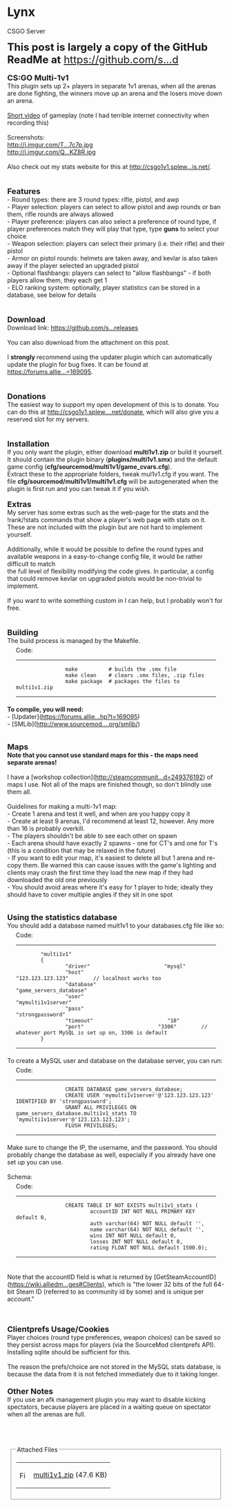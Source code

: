 # Lynx
CSGO Server
<!-- BEGIN TEMPLATE: postbit_external -->
<div><font size="5"><b>This post is largely a copy of the GitHub ReadMe at</b> <a href="https://github.com/s...aster/README.md" target="_blank">https://github.com/s...d</a></font><br /><br /><font size="4"><b>CS:GO Multi-1v1</b></font><br />This plugin sets up 2+ players in separate 1v1 arenas, when all the arenas are done fighting, the winners move up an arena and the losers move down an arena. <br /><br /><a href="https://www.youtube.com/watch?v=rr6crOXafUk&amp;feature=youtu.be" target="_blank">Short video</a> of gameplay (note I had terrible internet connectivity when recording this)<br /><br />Screenshots:<br /><a href="http://i.imgur.com/TPP7c7p.jpg" target="_blank">http://i.imgur.com/T...7c7p.jpg</a><br /><a href="http://i.imgur.com/QXCKZ8R.jpg" target="_blank">http://i.imgur.com/Q...KZ8R.jpg</a><br /><br />Also check out my stats website for this at <a href="http://csgo1v1.splewis.net/" target="_blank">http://csgo1v1.splew...is.net/</a>.<br /><br /><b><font size="4"><br />Features</font></b><br />- Round types: there are 3 round types: rifle, pistol, and awp<br />- Player selection: players can select to allow pistol and awp rounds or ban them, rifle rounds are always allowed<br />- Player preference: players can also select a preference of round type, if player preferences match they will play that type, type <b>guns</b> to select your choice<br />- Weapon selection: players can select their primary (i.e. their rifle) and their pistol<br />- Armor on pistol rounds: helmets are taken away, and kevlar is also taken away if the player selected an upgraded pistol<br />- Optional flashbangs: players can select to &quot;allow flashbangs&quot; - if both players allow them, they each get 1<br />- ELO ranking system: optionally, player statistics can be stored in a database, see below for details<br /><br /><b><font size="5"><font size="4"><br /> Download</font></font></b><br />Download link: <a href="https://github.com/splewis/csgo-multi-1v1/releases" target="_blank">https://github.com/s...releases</a><br /><br />You can also download from the attachment on this post.<br /><br />I <b>strongly </b>recommend using the updater plugin which can automatically update the plugin for bug fixes. It can be found at <a href="https://forums.alliedmods.net/showthread.php?t=169095" target="_blank">https://forums.allie...=169095</a>.<br /><br /><b><font size="4"><br />Donations</font></b><br />The easiest way to support my open development of this is to donate. You can do this at <a href="http://csgo1v1.splewis.net/donate" target="_blank">http://csgo1v1.splew....net/donate</a>, which will also give you a reserved slot for my servers.<br /><br /><b><font size="4"><br />Installation</font></b><br />If you only want the plugin, either download <b>multi1v1.zip</b> or build it yourself.<br />It should contain the plugin binary (<b>plugins/multi1v1.smx</b>) and the default game config (<b>cfg/sourcemod/multi1v1/game_cvars.cfg</b>).<br />Extract these to the appropriate folders, tweak mul1v1.cfg if you want. The file <b>cfg/sourcemod/multi1v1/multi1v1.cfg</b> will be autogenerated when the plugin is first run and you can tweak it if you wish.<br /><br /><b><font size="4">Extras</font></b><br />My server has some extras such as the web-page for the stats and the !rank/!stats commands that show a player's web page with stats on it.<br />These are not included with the plugin but are not hard to implement yourself.<br /><br />Additionally, while it would be possible to define the round types and available weapons in a easy-to-change config file, it would be rather difficult to match<br />the full level of flexibility modifying the code gives. In particular, a config that could remove kevlar on upgraded pistols would be non-trivial to implement.<br /><br />If you want to write something custom in I can help, but I probably won't for free.<br /><br /><b><font size="4"><br />Building</font></b><br />The build process is managed by the Makefile.<br /><!-- BEGIN TEMPLATE: bbcode_code_printable -->
<div style="margin:20px; margin-top:5px">
<div class="smallfont" style="margin-bottom:2px">Code:</div>
<hr /><code style="margin:0px" dir="ltr" style="text-align:left">&nbsp; &nbsp; &nbsp; &nbsp; &nbsp; &nbsp; &nbsp; &nbsp; make&nbsp; &nbsp; &nbsp; &nbsp; &nbsp; # builds the .smx file<br />&nbsp; &nbsp; &nbsp; &nbsp; &nbsp; &nbsp; &nbsp; &nbsp; make clean&nbsp; &nbsp; # clears .smx files, .zip files<br />&nbsp; &nbsp; &nbsp; &nbsp; &nbsp; &nbsp; &nbsp; &nbsp; make package&nbsp; # packages the files to multi1v1.zip</code><hr />
</div>
<!-- END TEMPLATE: bbcode_code_printable --><b>To compile, you will need:</b><br />- [Updater](<a href="https://forums.allie...ad.php?t=169095" target="_blank">https://forums.allie...hp?t=169095</a>)<br />- [SMLib](<a href="http://www.sourcemodplugins.org/smlib/" target="_blank">http://www.sourcemod....org/smlib/</a>)<br /><br /><br /><b><font size="4">Maps</font></b><br /><b>Note that you cannot use standard maps for this - the maps need separate arenas!</b><br /><br />I have a [workshop collection](<a href="http://steamcommunity.com/sharedfiles/filedetails/?id=249376192" target="_blank">http://steamcommunit...d=249376192</a>) of maps I use. Not all of the maps are finished though, so don't blindly use them all.<br /><br />Guidelines for making a multi-1v1 map:<br />- Create 1 arena and test it well, and when are you happy copy it<br />- Create at least 9 arenas, I'd recommend at least 12, however. Any more than 16 is probably overkill.<br />- The players shouldn't be able to see each other on spawn<br />- Each arena should have exactly 2 spawns - one for CT's and one for T's (this is a condition that may be relaxed in the future)<br />- If you want to edit your map, it's easiest to delete all but 1 arena and re-copy them. Be warned this can cause issues with the game's lighting and clients may crash the first time they load the new map if they had downloaded the old one previously<br />- You should avoid areas where it's easy for 1 player to hide; ideally they should have to cover multiple angles if they sit in one spot<br /><br /><br /><b><font size="4">Using the statistics database</font></b><br />You should add a database named mult1v1 to your databases.cfg file like so:<br /><!-- BEGIN TEMPLATE: bbcode_code_printable -->
<div style="margin:20px; margin-top:5px">
<div class="smallfont" style="margin-bottom:2px">Code:</div>
<hr /><code style="margin:0px" dir="ltr" style="text-align:left">&nbsp; &nbsp; &nbsp; &nbsp; &quot;multi1v1&quot;<br />&nbsp; &nbsp; &nbsp; &nbsp; {<br />&nbsp; &nbsp; &nbsp; &nbsp; &nbsp; &nbsp; &nbsp; &nbsp; &quot;driver&quot;&nbsp; &nbsp; &nbsp; &nbsp; &nbsp; &nbsp; &nbsp; &nbsp; &nbsp; &nbsp; &nbsp; &nbsp; &quot;mysql&quot;<br />&nbsp; &nbsp; &nbsp; &nbsp; &nbsp; &nbsp; &nbsp; &nbsp; &quot;host&quot;&nbsp; &nbsp; &nbsp; &nbsp; &nbsp; &nbsp; &nbsp; &nbsp; &nbsp; &nbsp; &nbsp; &nbsp; &nbsp; &nbsp; &nbsp; &nbsp; &quot;123.123.123.123&quot;&nbsp; &nbsp; &nbsp; &nbsp; // localhost works too<br />&nbsp; &nbsp; &nbsp; &nbsp; &nbsp; &nbsp; &nbsp; &nbsp; &quot;database&quot;&nbsp; &nbsp; &nbsp; &nbsp; &nbsp; &nbsp; &nbsp; &nbsp; &nbsp; &nbsp; &nbsp; &nbsp; &quot;game_servers_database&quot;<br />&nbsp; &nbsp; &nbsp; &nbsp; &nbsp; &nbsp; &nbsp; &nbsp; &quot;user&quot;&nbsp; &nbsp; &nbsp; &nbsp; &nbsp; &nbsp; &nbsp; &nbsp; &nbsp; &nbsp; &nbsp; &nbsp; &nbsp; &nbsp; &nbsp; &nbsp; &quot;mymulti1v1server&quot;<br />&nbsp; &nbsp; &nbsp; &nbsp; &nbsp; &nbsp; &nbsp; &nbsp; &quot;pass&quot;&nbsp; &nbsp; &nbsp; &nbsp; &nbsp; &nbsp; &nbsp; &nbsp; &nbsp; &nbsp; &nbsp; &nbsp; &nbsp; &nbsp; &nbsp; &nbsp; &quot;strongpassword&quot;<br />&nbsp; &nbsp; &nbsp; &nbsp; &nbsp; &nbsp; &nbsp; &nbsp; &quot;timeout&quot;&nbsp; &nbsp; &nbsp; &nbsp; &nbsp; &nbsp; &nbsp; &nbsp; &nbsp; &nbsp; &nbsp; &nbsp; &quot;10&quot;<br />&nbsp; &nbsp; &nbsp; &nbsp; &nbsp; &nbsp; &nbsp; &nbsp; &quot;port&quot;&nbsp; &nbsp; &nbsp; &nbsp; &nbsp; &nbsp; &nbsp; &nbsp; &nbsp; &nbsp; &nbsp; &nbsp; &quot;3306&quot;&nbsp; &nbsp; &nbsp; &nbsp; // whatever port MySQL is set up on, 3306 is default<br />&nbsp; &nbsp; &nbsp; &nbsp; }</code><hr />
</div>
<!-- END TEMPLATE: bbcode_code_printable -->To create a MySQL user and database on the database server, you can run:<br /><!-- BEGIN TEMPLATE: bbcode_code_printable -->
<div style="margin:20px; margin-top:5px">
<div class="smallfont" style="margin-bottom:2px">Code:</div>
<hr /><code style="margin:0px" dir="ltr" style="text-align:left">&nbsp; &nbsp; &nbsp; &nbsp; &nbsp; &nbsp; &nbsp; &nbsp; CREATE DATABASE game_servers_database;<br />&nbsp; &nbsp; &nbsp; &nbsp; &nbsp; &nbsp; &nbsp; &nbsp; CREATE USER 'mymulti1v1server'@'123.123.123.123' IDENTIFIED BY 'strongpassword';<br />&nbsp; &nbsp; &nbsp; &nbsp; &nbsp; &nbsp; &nbsp; &nbsp; GRANT ALL PRIVILEGES ON game_servers_database.multi1v1_stats TO 'mymulti1v1server'@'123.123.123.123';<br />&nbsp; &nbsp; &nbsp; &nbsp; &nbsp; &nbsp; &nbsp; &nbsp; FLUSH PRIVILEGES;</code><hr />
</div>
<!-- END TEMPLATE: bbcode_code_printable -->Make sure to change the IP, the username, and the password. You should probably change the database as well, especially if you already have one set up you can use.<br /><br />Schema:<br /><!-- BEGIN TEMPLATE: bbcode_code_printable -->
<div style="margin:20px; margin-top:5px">
<div class="smallfont" style="margin-bottom:2px">Code:</div>
<hr /><code style="margin:0px" dir="ltr" style="text-align:left">&nbsp; &nbsp; &nbsp; &nbsp; &nbsp; &nbsp; &nbsp; &nbsp; CREATE TABLE IF NOT EXISTS multi1v1_stats (<br />&nbsp; &nbsp; &nbsp; &nbsp; &nbsp; &nbsp; &nbsp; &nbsp; &nbsp; &nbsp; &nbsp; &nbsp; accountID INT NOT NULL PRIMARY KEY default 0,<br />&nbsp; &nbsp; &nbsp; &nbsp; &nbsp; &nbsp; &nbsp; &nbsp; &nbsp; &nbsp; &nbsp; &nbsp; auth varchar(64) NOT NULL default '',<br />&nbsp; &nbsp; &nbsp; &nbsp; &nbsp; &nbsp; &nbsp; &nbsp; &nbsp; &nbsp; &nbsp; &nbsp; name varchar(64) NOT NULL default '',<br />&nbsp; &nbsp; &nbsp; &nbsp; &nbsp; &nbsp; &nbsp; &nbsp; &nbsp; &nbsp; &nbsp; &nbsp; wins INT NOT NULL default 0,<br />&nbsp; &nbsp; &nbsp; &nbsp; &nbsp; &nbsp; &nbsp; &nbsp; &nbsp; &nbsp; &nbsp; &nbsp; losses INT NOT NULL default 0,<br />&nbsp; &nbsp; &nbsp; &nbsp; &nbsp; &nbsp; &nbsp; &nbsp; &nbsp; &nbsp; &nbsp; &nbsp; rating FLOAT NOT NULL default 1500.0);</code><hr />
</div>
<!-- END TEMPLATE: bbcode_code_printable --><br />Note that the accountID field is what is returned by [GetSteamAccountID](<a href="https://wiki.alliedm...Changes#Clients" target="_blank">https://wiki.alliedm...ges#Clients</a>), which is &quot;the lower 32 bits of the full 64-bit Steam ID (referred to as community id by some) and is unique per account.&quot;<br /><br /><br /><br /><b><font size="4">Clientprefs Usage/Cookies</font></b><br />Player choices (round type preferences, weapon choices) can be saved so they persist across maps for players (via the SourceMod clientprefs API).<br />Installing sqlite should be sufficient for this.<br /><br />The reason the prefs/choice are not stored in the MySQL stats database, is because the data from it is not fetched immediately due to it taking longer.<br /><b><font size="4"><br />Other Notes</font></b><br />If you use an afk management plugin you may want to disable kicking spectators, because players are placed in a waiting queue on spectator when all the arenas are full.</div>


<br />	<div style="padding:6px">








<fieldset class="fieldset">
<legend>Attached Files</legend>
<table cellpadding="0" cellspacing="3" border="0">
<!-- BEGIN TEMPLATE: postbit_attachment -->
<tr>
<td><img class="inlineimg" src="https://forums.allie.../attach/zip.gif" alt="File Type: zip" width="16" height="16" border="0" style="vertical-align:baseline" /></td>
<td>


<a href="https://forums.allie...38;d=1401156943">multi1v1.zip</a> (47.6 KB)


</td>
</tr>
<!-- END TEMPLATE: postbit_attachment -->
</table>
</fieldset>


</div>

<!-- END TEMPLATE: postbit_external -->
